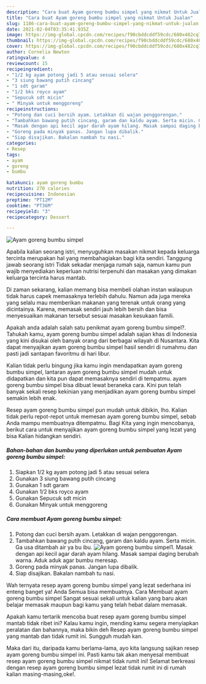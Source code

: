```yaml
---
description: "Cara buat Ayam goreng bumbu simpel yang nikmat Untuk Jualan"
title: "Cara buat Ayam goreng bumbu simpel yang nikmat Untuk Jualan"
slug: 1186-cara-buat-ayam-goreng-bumbu-simpel-yang-nikmat-untuk-jualan
date: 2021-02-04T03:35:41.935Z
image: https://img-global.cpcdn.com/recipes/f90cbddcddf59cdc/680x482cq70/ayam-goreng-bumbu-simpel-foto-resep-utama.jpg
thumbnail: https://img-global.cpcdn.com/recipes/f90cbddcddf59cdc/680x482cq70/ayam-goreng-bumbu-simpel-foto-resep-utama.jpg
cover: https://img-global.cpcdn.com/recipes/f90cbddcddf59cdc/680x482cq70/ayam-goreng-bumbu-simpel-foto-resep-utama.jpg
author: Cornelia Newton
ratingvalue: 4
reviewcount: 15
recipeingredient:
- "1/2 kg ayam potong jadi 5 atau sesuai selera"
- "3 siung bawang putih cincang"
- "1 sdt garam"
- "1/2 bks royco ayam"
- "Sepucuk sdt micin"
- " Minyak untuk menggoreng"
recipeinstructions:
- "Potong dan cuci bersih ayam. Letakkan di wajan penggorengan."
- "Tambahkan bawang putih cincang, garam dan kaldu ayam. Serta micin. Ga usa ditambah air ya bu ibu."
- "Masak dengan api kecil agar darah ayam hilang. Masak sampai daging berubah warna. Aduk aduk agar bumbu meresap."
- "Goreng pada minyak panas. Jangan lupa dibalik."
- "Siap disajikan. Bakalan nambah tu nasi."
categories:
- Resep
tags:
- ayam
- goreng
- bumbu

katakunci: ayam goreng bumbu 
nutrition: 270 calories
recipecuisine: Indonesian
preptime: "PT12M"
cooktime: "PT36M"
recipeyield: "3"
recipecategory: Dessert

---
```



![Ayam goreng bumbu simpel](https://img-global.cpcdn.com/recipes/f90cbddcddf59cdc/680x482cq70/ayam-goreng-bumbu-simpel-foto-resep-utama.jpg)

Apabila kalian seorang istri, menyuguhkan masakan nikmat kepada keluarga tercinta merupakan hal yang membahagiakan bagi kita sendiri. Tanggung jawab seorang istri Tidak sekadar menjaga rumah saja, namun kamu pun wajib menyediakan keperluan nutrisi terpenuhi dan masakan yang dimakan keluarga tercinta harus mantab.

Di zaman  sekarang, kalian memang bisa membeli olahan instan walaupun tidak harus capek memasaknya terlebih dahulu. Namun ada juga mereka yang selalu mau memberikan makanan yang terenak untuk orang yang dicintainya. Karena, memasak sendiri jauh lebih bersih dan bisa menyesuaikan makanan tersebut sesuai masakan kesukaan famili. 



Apakah anda adalah salah satu penikmat ayam goreng bumbu simpel?. Tahukah kamu, ayam goreng bumbu simpel adalah sajian khas di Indonesia yang kini disukai oleh banyak orang dari berbagai wilayah di Nusantara. Kita dapat menyajikan ayam goreng bumbu simpel hasil sendiri di rumahmu dan pasti jadi santapan favoritmu di hari libur.

Kalian tidak perlu bingung jika kamu ingin mendapatkan ayam goreng bumbu simpel, lantaran ayam goreng bumbu simpel mudah untuk didapatkan dan kita pun dapat memasaknya sendiri di tempatmu. ayam goreng bumbu simpel bisa dibuat lewat beraneka cara. Kini pun telah banyak sekali resep kekinian yang menjadikan ayam goreng bumbu simpel semakin lebih enak.

Resep ayam goreng bumbu simpel pun mudah untuk dibikin, lho. Kalian tidak perlu repot-repot untuk memesan ayam goreng bumbu simpel, sebab Anda mampu membuatnya ditempatmu. Bagi Kita yang ingin mencobanya, berikut cara untuk menyajikan ayam goreng bumbu simpel yang lezat yang bisa Kalian hidangkan sendiri.

<!--inarticleads1-->

##### Bahan-bahan dan bumbu yang diperlukan untuk pembuatan Ayam goreng bumbu simpel:

1. Siapkan 1/2 kg ayam potong jadi 5 atau sesuai selera
1. Gunakan 3 siung bawang putih cincang
1. Gunakan 1 sdt garam
1. Gunakan 1/2 bks royco ayam
1. Gunakan Sepucuk sdt micin
1. Gunakan  Minyak untuk menggoreng




<!--inarticleads2-->

##### Cara membuat Ayam goreng bumbu simpel:

1. Potong dan cuci bersih ayam. Letakkan di wajan penggorengan.
1. Tambahkan bawang putih cincang, garam dan kaldu ayam. Serta micin. Ga usa ditambah air ya bu ibu.
<img src="https://img-global.cpcdn.com/steps/6adaac08e3ac5bff/160x128cq70/ayam-goreng-bumbu-simpel-langkah-memasak-2-foto.jpg" alt="Ayam goreng bumbu simpel">1. Masak dengan api kecil agar darah ayam hilang. Masak sampai daging berubah warna. Aduk aduk agar bumbu meresap.
1. Goreng pada minyak panas. Jangan lupa dibalik.
1. Siap disajikan. Bakalan nambah tu nasi.




Wah ternyata resep ayam goreng bumbu simpel yang lezat sederhana ini enteng banget ya! Anda Semua bisa membuatnya. Cara Membuat ayam goreng bumbu simpel Sangat sesuai sekali untuk kalian yang baru akan belajar memasak maupun bagi kamu yang telah hebat dalam memasak.

Apakah kamu tertarik mencoba buat resep ayam goreng bumbu simpel mantab tidak ribet ini? Kalau kamu ingin, mending kamu segera menyiapkan peralatan dan bahannya, maka bikin deh Resep ayam goreng bumbu simpel yang mantab dan tidak rumit ini. Sungguh mudah kan. 

Maka dari itu, daripada kamu berlama-lama, ayo kita langsung sajikan resep ayam goreng bumbu simpel ini. Pasti kamu tak akan menyesal membuat resep ayam goreng bumbu simpel nikmat tidak rumit ini! Selamat berkreasi dengan resep ayam goreng bumbu simpel lezat tidak rumit ini di rumah kalian masing-masing,oke!.

